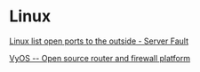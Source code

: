 # Linux
[Linux list open ports to the outside - Server Fault](https://serverfault.com/questions/1052768/linux-list-open-ports-to-the-outside)

[VyOS -- Open source router and firewall platform](https://vyos.io/)
